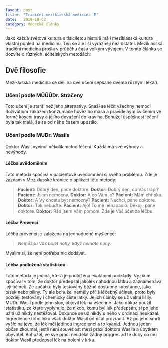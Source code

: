 ```yaml
---
layout: post
title:  "Tradiční meziklasská medicína 🗜"
date:   2019-10-02
category: Vědecké články
---
```


Jako každá světová kultura s tisíciletou historií má i meziklasská kultura vlastní pohled na medicínu. Ten se ale liší výrazněji než ostatní. Meziklasská tradiční medicína prošla v průběhu času velkým vývojem. V tomto článku se dozvíte o různých léčitelských metodách:

## Dvě filosofie
Meziklasská medicína se dělí na dvě učení sepsané dvěma různými lékaři.

### Učení podle MŮŮŮDr. Stračeny
Toto učení je starší než jeho alternativy. Snaží se léčit všechny nemoci doživotním zákazem konzumace hovězího masa a pravidelným cvičením ve formě kosení trávy a jejího dovážení do kravína. Bohužel úspěšnost léčení byla tak malá, že se od něho časem upustilo. 

### Učení podle MUDr. Wasila
Doktor Wasil vyvinul několik metod léčení. Každá má své výhody a nevýhody.

#### Léčba uvědoměním
Tato metoda spočívá v pacientově uvědomnění si svého problému. Zde je záznam v Meziklasské kronice o aplikaci této metody:

> **Pacient:**	Dobrý den, pade doktore.
> **Doktor:**	Dobrý den, co Vás trápí?
> **Pacient:**	Jsem nemocný.
> **Doktor:**	A co Vám je?
> **Pacient:**	Mám chřipku.
> **Doktor:**	A Vy chcete být nemocný?
> **Pacient:**	Nechci, pane doktore.
> **Doktor:**	Tak nebuďte.
> **Pacient:**	Ajó! To mě nenapadlo. Děkuji, pane doktore.
> **Doktor:**	Rád jsem Vám pomohl. Zde je Váš účet za léčbu.

#### Léčba Prevencí
Léčba prevencí je založena na jednoduché myšlence:

> _Nemůžou Vás bolet nohy, když nemáte nohy._

Myslím si, že není potřeba nic dodávat.

#### Léčba podložená statistikou
Tato metoda je jediná, která je podložena exaktními podklady. Výzkum spočíval v tom, že doktor předepsal jakolék náhodnou látku a zaznamenával její účinek. Ze začátku byly testovány běžně dostupné substance, jako písek nebo piliny. Ty ale bohužel neměly příliš léčebný účinek, proto byly později testovány i chemicky čisté látky. Jejich účinky se už velmi lišily. MUDr. Wasil podle jeho slov, objevil lék na všechno. Jako důkaz použil statistiku, ze které vyplynulo, že nikdo, komu byl lék předepsán, si po jeho užití už nikdy nestěžoval. Dokonce se už nikdy u něho v ordinaci neukázal. Ingredience toho léku však doktor Wasil odmítal prozradit. Až po jeho smrti vyšlo na jevo, že lék měl jedinou ingredienci a to kyanid.
Jednou jeden občan zkoumal, jestli není souvislost mezi praxí doktora Wasila a úbytkem obyvatel. Bohužel, ve své práci neudělal žádný progres od té doby co mu doktor Wasil předepsal lék na bolení v krku.
